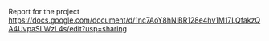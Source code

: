 Report for the project
https://docs.google.com/document/d/1nc7AoY8hNIBR128e4hv1M17LQfakzQA4UvpaSLWzL4s/edit?usp=sharing
